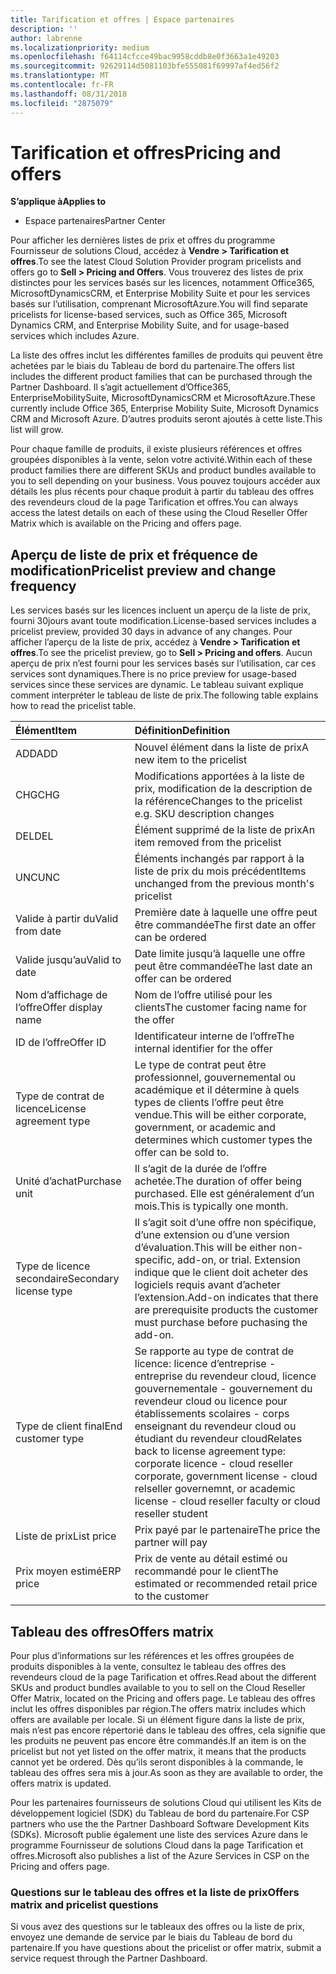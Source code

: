 ```yaml
---
title: Tarification et offres | Espace partenaires
description: ''
author: labrenne
ms.localizationpriority: medium
ms.openlocfilehash: f64114cfcce49bac9958cddb8e0f3663a1e49203
ms.sourcegitcommit: 92629114d5081103bfe555081f69997af4ed56f2
ms.translationtype: MT
ms.contentlocale: fr-FR
ms.lasthandoff: 08/31/2018
ms.locfileid: "2875079"
---
```

# <a name="pricing-and-offers"></a><span data-ttu-id="b256c-102">Tarification et offres</span><span class="sxs-lookup"><span data-stu-id="b256c-102">Pricing and offers</span></span>

**<span data-ttu-id="b256c-103">S’applique à</span><span class="sxs-lookup"><span data-stu-id="b256c-103">Applies to</span></span>**

-  <span data-ttu-id="b256c-104">Espace partenaires</span><span class="sxs-lookup"><span data-stu-id="b256c-104">Partner Center</span></span>

<span data-ttu-id="b256c-105">Pour afficher les dernières listes de prix et offres du programme Fournisseur de solutions Cloud, accédez à **Vendre > Tarification et offres**.</span><span class="sxs-lookup"><span data-stu-id="b256c-105">To see the latest Cloud Solution Provider program pricelists and offers go to **Sell > Pricing and Offers**.</span></span> <span data-ttu-id="b256c-106">Vous trouverez des listes de prix distinctes pour les services basés sur les licences, notamment Office365, MicrosoftDynamicsCRM, et Enterprise Mobility Suite et pour les services basés sur l’utilisation, comprenant MicrosoftAzure.</span><span class="sxs-lookup"><span data-stu-id="b256c-106">You will find separate pricelists for license-based services, such as Office 365, Microsoft Dynamics CRM, and Enterprise Mobility Suite, and for usage-based services which includes Azure.</span></span> 

<span data-ttu-id="b256c-107">La liste des offres inclut les différentes familles de produits qui peuvent être achetées par le biais du Tableau de bord du partenaire.</span><span class="sxs-lookup"><span data-stu-id="b256c-107">The offers list includes the different product families that can be purchased through the Partner Dashboard.</span></span> <span data-ttu-id="b256c-108">Il s’agit actuellement d’Office365, EnterpriseMobilitySuite, MicrosoftDynamicsCRM et MicrosoftAzure.</span><span class="sxs-lookup"><span data-stu-id="b256c-108">These currently include Office 365, Enterprise Mobility Suite, Microsoft Dynamics CRM and Microsoft Azure.</span></span> <span data-ttu-id="b256c-109">D’autres produits seront ajoutés à cette liste.</span><span class="sxs-lookup"><span data-stu-id="b256c-109">This list will grow.</span></span>

<span data-ttu-id="b256c-110">Pour chaque famille de produits, il existe plusieurs références et offres groupées disponibles à la vente, selon votre activité.</span><span class="sxs-lookup"><span data-stu-id="b256c-110">Within each of these product families there are different SKUs and product bundles available to you to sell depending on your business.</span></span> <span data-ttu-id="b256c-111">Vous pouvez toujours accéder aux détails les plus récents pour chaque produit à partir du tableau des offres des revendeurs cloud de la page Tarification et offres.</span><span class="sxs-lookup"><span data-stu-id="b256c-111">You can always access the latest details on each of these using the Cloud Reseller Offer Matrix which is available on the Pricing and offers page.</span></span>

## <a name="pricelist-preview-and-change-frequency"></a><span data-ttu-id="b256c-112">Aperçu de liste de prix et fréquence de modification</span><span class="sxs-lookup"><span data-stu-id="b256c-112">Pricelist preview and change frequency</span></span> 

<span data-ttu-id="b256c-113">Les services basés sur les licences incluent un aperçu de la liste de prix, fourni 30jours avant toute modification.</span><span class="sxs-lookup"><span data-stu-id="b256c-113">License-based services includes a pricelist preview, provided 30 days in advance of any changes.</span></span> <span data-ttu-id="b256c-114">Pour afficher l’aperçu de la liste de prix, accédez à **Vendre > Tarification et offres**.</span><span class="sxs-lookup"><span data-stu-id="b256c-114">To see the pricelist preview, go to **Sell > Pricing and offers**.</span></span> <span data-ttu-id="b256c-115">Aucun aperçu de prix n’est fourni pour les services basés sur l’utilisation, car ces services sont dynamiques.</span><span class="sxs-lookup"><span data-stu-id="b256c-115">There is no price preview for usage-based services since these services are dynamic.</span></span> <span data-ttu-id="b256c-116">Le tableau suivant explique comment interpréter le tableau de liste de prix.</span><span class="sxs-lookup"><span data-stu-id="b256c-116">The following table explains how to read the pricelist table.</span></span>

|**<span data-ttu-id="b256c-117">Élément</span><span class="sxs-lookup"><span data-stu-id="b256c-117">Item</span></span>**        |**<span data-ttu-id="b256c-118">Définition</span><span class="sxs-lookup"><span data-stu-id="b256c-118">Definition</span></span>**      |
|:-----------   |:-----------   |
|<span data-ttu-id="b256c-119">ADD</span><span class="sxs-lookup"><span data-stu-id="b256c-119">ADD</span></span>   |<span data-ttu-id="b256c-120">Nouvel élément dans la liste de prix</span><span class="sxs-lookup"><span data-stu-id="b256c-120">A new item to the pricelist</span></span>|
|<span data-ttu-id="b256c-121">CHG</span><span class="sxs-lookup"><span data-stu-id="b256c-121">CHG</span></span>   |<span data-ttu-id="b256c-122">Modifications apportées à la liste de prix, modification de la description de la référence</span><span class="sxs-lookup"><span data-stu-id="b256c-122">Changes to the pricelist e.g. SKU description changes</span></span>|
|<span data-ttu-id="b256c-123">DEL</span><span class="sxs-lookup"><span data-stu-id="b256c-123">DEL</span></span>   |<span data-ttu-id="b256c-124">Élément supprimé de la liste de prix</span><span class="sxs-lookup"><span data-stu-id="b256c-124">An item removed from the pricelist</span></span>|
|<span data-ttu-id="b256c-125">UNC</span><span class="sxs-lookup"><span data-stu-id="b256c-125">UNC</span></span>   |<span data-ttu-id="b256c-126">Éléments inchangés par rapport à la liste de prix du mois précédent</span><span class="sxs-lookup"><span data-stu-id="b256c-126">Items unchanged from the previous month's pricelist</span></span>   |
|<span data-ttu-id="b256c-127">Valide à partir du</span><span class="sxs-lookup"><span data-stu-id="b256c-127">Valid from date</span></span>   |<span data-ttu-id="b256c-128">Première date à laquelle une offre peut être commandée</span><span class="sxs-lookup"><span data-stu-id="b256c-128">The first date an offer can be ordered</span></span>    |
|<span data-ttu-id="b256c-129">Valide jusqu’au</span><span class="sxs-lookup"><span data-stu-id="b256c-129">Valid to date</span></span>   |<span data-ttu-id="b256c-130">Date limite jusqu’à laquelle une offre peut être commandée</span><span class="sxs-lookup"><span data-stu-id="b256c-130">The last date an offer can be ordered</span></span>   |
|<span data-ttu-id="b256c-131">Nom d’affichage de l’offre</span><span class="sxs-lookup"><span data-stu-id="b256c-131">Offer display name</span></span>   |<span data-ttu-id="b256c-132">Nom de l’offre utilisé pour les clients</span><span class="sxs-lookup"><span data-stu-id="b256c-132">The customer facing name for the offer</span></span>   |
|<span data-ttu-id="b256c-133">ID de l’offre</span><span class="sxs-lookup"><span data-stu-id="b256c-133">Offer ID</span></span>   |<span data-ttu-id="b256c-134">Identificateur interne de l’offre</span><span class="sxs-lookup"><span data-stu-id="b256c-134">The internal identifier for the offer</span></span>   |
|<span data-ttu-id="b256c-135">Type de contrat de licence</span><span class="sxs-lookup"><span data-stu-id="b256c-135">License agreement type</span></span>   |<span data-ttu-id="b256c-136">Le type de contrat peut être professionnel, gouvernemental ou académique et il détermine à quels types de clients l’offre peut être vendue.</span><span class="sxs-lookup"><span data-stu-id="b256c-136">This will be either corporate, government, or academic and determines which customer types the offer can be sold to.</span></span>|
|<span data-ttu-id="b256c-137">Unité d’achat</span><span class="sxs-lookup"><span data-stu-id="b256c-137">Purchase unit</span></span>   |<span data-ttu-id="b256c-138">Il s’agit de la durée de l’offre achetée.</span><span class="sxs-lookup"><span data-stu-id="b256c-138">The duration of offer being purchased.</span></span> <span data-ttu-id="b256c-139">Elle est généralement d’un mois.</span><span class="sxs-lookup"><span data-stu-id="b256c-139">This is typically one month.</span></span>   |
|<span data-ttu-id="b256c-140">Type de licence secondaire</span><span class="sxs-lookup"><span data-stu-id="b256c-140">Secondary license type</span></span>   |<span data-ttu-id="b256c-141">Il s’agit soit d’une offre non spécifique, d’une extension ou d’une version d’évaluation.</span><span class="sxs-lookup"><span data-stu-id="b256c-141">This will be either non-specific, add-on, or trial.</span></span> <span data-ttu-id="b256c-142">Extension indique que le client doit acheter des logiciels requis avant d’acheter l’extension.</span><span class="sxs-lookup"><span data-stu-id="b256c-142">Add-on indicates that there are prerequisite products the customer must purchase before puchasing the add-on.</span></span>|
|<span data-ttu-id="b256c-143">Type de client final</span><span class="sxs-lookup"><span data-stu-id="b256c-143">End customer type</span></span>   |<span data-ttu-id="b256c-144">Se rapporte au type de contrat de licence: licence d’entreprise - entreprise du revendeur cloud, licence gouvernementale - gouvernement du revendeur cloud ou licence pour établissements scolaires - corps enseignant du revendeur cloud ou étudiant du revendeur cloud</span><span class="sxs-lookup"><span data-stu-id="b256c-144">Relates back to license agreement type: corporate licence - cloud reseller corporate, government license - cloud relseller governemnt, or academic license - cloud reseller faculty or cloud reseller student</span></span>   |
|<span data-ttu-id="b256c-145">Liste de prix</span><span class="sxs-lookup"><span data-stu-id="b256c-145">List price</span></span>   |<span data-ttu-id="b256c-146">Prix payé par le partenaire</span><span class="sxs-lookup"><span data-stu-id="b256c-146">The price the partner will pay</span></span>   |
|<span data-ttu-id="b256c-147">Prix moyen estimé</span><span class="sxs-lookup"><span data-stu-id="b256c-147">ERP price</span></span>   |<span data-ttu-id="b256c-148">Prix de vente au détail estimé ou recommandé pour le client</span><span class="sxs-lookup"><span data-stu-id="b256c-148">The estimated or recommended retail price to the customer</span></span>   |

## <a name="offers-matrix"></a><span data-ttu-id="b256c-149">Tableau des offres</span><span class="sxs-lookup"><span data-stu-id="b256c-149">Offers matrix</span></span>

<span data-ttu-id="b256c-150">Pour plus d’informations sur les références et les offres groupées de produits disponibles à la vente, consultez le tableau des offres des revendeurs cloud de la page Tarification et offres.</span><span class="sxs-lookup"><span data-stu-id="b256c-150">Read about the different SKUs and product bundles available to you to sell on the Cloud Reseller Offer Matrix, located on the Pricing and offers page.</span></span> <span data-ttu-id="b256c-151">Le tableau des offres inclut les offres disponibles par région.</span><span class="sxs-lookup"><span data-stu-id="b256c-151">The offers matrix includes which offers are available per locale.</span></span> <span data-ttu-id="b256c-152">Si un élément figure dans la liste de prix, mais n’est pas encore répertorié dans le tableau des offres, cela signifie que les produits ne peuvent pas encore être commandés.</span><span class="sxs-lookup"><span data-stu-id="b256c-152">If an item is on the pricelist but not yet listed on the offer matrix, it means that the products cannot yet be ordered.</span></span> <span data-ttu-id="b256c-153">Dès qu’ils seront disponibles à la commande, le tableau des offres sera mis à jour.</span><span class="sxs-lookup"><span data-stu-id="b256c-153">As soon as they are available to order, the offers matrix is updated.</span></span>

<span data-ttu-id="b256c-154">Pour les partenaires fournisseurs de solutions Cloud qui utilisent les Kits de développement logiciel (SDK) du Tableau de bord du partenaire.</span><span class="sxs-lookup"><span data-stu-id="b256c-154">For CSP partners who use the the Partner Dashboard Software Development Kits (SDKs).</span></span> <span data-ttu-id="b256c-155">Microsoft publie également une liste des services Azure dans le programme Fournisseur de solutions Cloud dans la page Tarification et offres.</span><span class="sxs-lookup"><span data-stu-id="b256c-155">Microsoft also publishes a list of the Azure Services in CSP on the Pricing and offers page.</span></span>

### <a name="offers-matrix-and-pricelist-questions"></a><span data-ttu-id="b256c-156">Questions sur le tableau des offres et la liste de prix</span><span class="sxs-lookup"><span data-stu-id="b256c-156">Offers matrix and pricelist questions</span></span>

<span data-ttu-id="b256c-157">Si vous avez des questions sur le tableaux des offres ou la liste de prix, envoyez une demande de service par le biais du Tableau de bord du partenaire.</span><span class="sxs-lookup"><span data-stu-id="b256c-157">If you have questions about the pricelist or offer matrix, submit a service request through the Partner Dashboard.</span></span>
